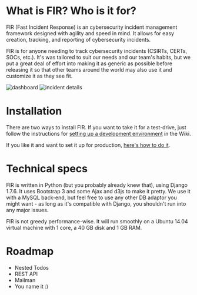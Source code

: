 # What is FIR? Who is it for?

FIR (Fast Incident Response) is an cybersecurity incident management framework designed with agility and speed in mind. It allows for easy creation, tracking, and reporting of cybersecurity incidents.

FIR is for anyone needing to track cybersecurity incidents (CSIRTs, CERTs, SOCs, etc.). It's was tailored to suit our needs and our team's habits, but we put a great deal of effort into making it as generic as possible before releasing it so that other teams around the world may also use it and customize it as they see fit.

![dashboard](https://github.com/certsocietegenerale/FIR/wiki/screenshots/dashboard.png)
![incident details](https://github.com/certsocietegenerale/FIR/wiki/screenshots/incident_details.png)


# Installation

There are two ways to install FIR. If you want to take it for a test-drive, just follow the instructions for [setting up a development environment](https://github.com/certsocietegenerale/FIR/wiki/Setting-up-a-development-environment) in the Wiki.

If you like it and want to set it up for production, [here's how to do it](https://github.com/certsocietegenerale/FIR/wiki/Installation-on-a-production-environment).

# Technical specs

FIR is written in Python (but you probably already knew that), using Django 1.7.6. It uses Bootstrap 3 and some Ajax and d3js to make it pretty. We use it with a MySQL back-end, but feel free to use any other DB adaptor you might want - as long as it's compatible with Django, you shouldn't run into any major issues.

FIR is not greedy performance-wise. It will run smoothly on a Ubuntu 14.04 virtual machine with 1 core, a 40 GB disk and 1 GB RAM.

# Roadmap

* Nested Todos
* REST API
* Mailman
* You name it :) 
